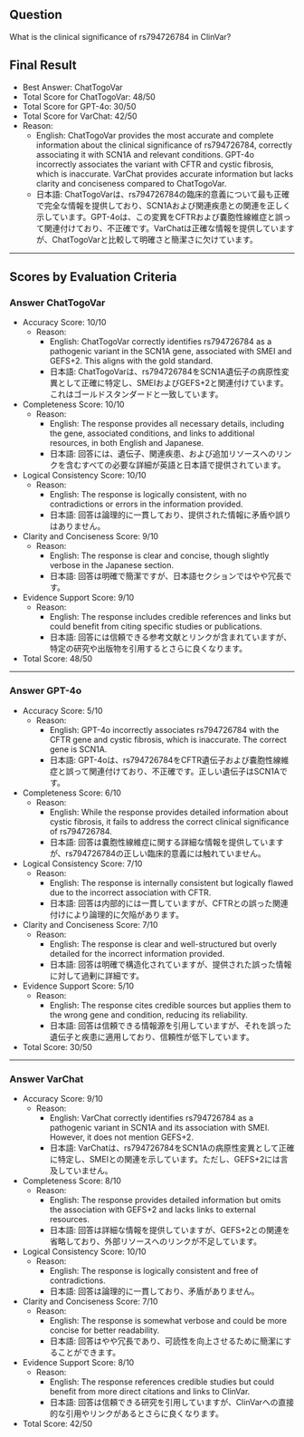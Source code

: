 ## Question

What is the clinical significance of rs794726784 in ClinVar?

## Final Result

- Best Answer: ChatTogoVar
- Total Score for ChatTogoVar: 48/50
- Total Score for GPT-4o: 30/50
- Total Score for VarChat: 42/50
- Reason:
  - English: ChatTogoVar provides the most accurate and complete information about the clinical significance of rs794726784, correctly associating it with SCN1A and relevant conditions. GPT-4o incorrectly associates the variant with CFTR and cystic fibrosis, which is inaccurate. VarChat provides accurate information but lacks clarity and conciseness compared to ChatTogoVar.
  - 日本語: ChatTogoVarは、rs794726784の臨床的意義について最も正確で完全な情報を提供しており、SCN1Aおよび関連疾患との関連を正しく示しています。GPT-4oは、この変異をCFTRおよび嚢胞性線維症と誤って関連付けており、不正確です。VarChatは正確な情報を提供していますが、ChatTogoVarと比較して明確さと簡潔さに欠けています。

---

## Scores by Evaluation Criteria

### Answer ChatTogoVar
- Accuracy Score: 10/10
  - Reason: 
    - English: ChatTogoVar correctly identifies rs794726784 as a pathogenic variant in the SCN1A gene, associated with SMEI and GEFS+2. This aligns with the gold standard.
    - 日本語: ChatTogoVarは、rs794726784をSCN1A遺伝子の病原性変異として正確に特定し、SMEIおよびGEFS+2と関連付けています。これはゴールドスタンダードと一致しています。
- Completeness Score: 10/10
  - Reason: 
    - English: The response provides all necessary details, including the gene, associated conditions, and links to additional resources, in both English and Japanese.
    - 日本語: 回答には、遺伝子、関連疾患、および追加リソースへのリンクを含むすべての必要な詳細が英語と日本語で提供されています。
- Logical Consistency Score: 10/10
  - Reason: 
    - English: The response is logically consistent, with no contradictions or errors in the information provided.
    - 日本語: 回答は論理的に一貫しており、提供された情報に矛盾や誤りはありません。
- Clarity and Conciseness Score: 9/10
  - Reason: 
    - English: The response is clear and concise, though slightly verbose in the Japanese section.
    - 日本語: 回答は明確で簡潔ですが、日本語セクションではやや冗長です。
- Evidence Support Score: 9/10
  - Reason: 
    - English: The response includes credible references and links but could benefit from citing specific studies or publications.
    - 日本語: 回答には信頼できる参考文献とリンクが含まれていますが、特定の研究や出版物を引用するとさらに良くなります。
- Total Score: 48/50

---

### Answer GPT-4o
- Accuracy Score: 5/10
  - Reason: 
    - English: GPT-4o incorrectly associates rs794726784 with the CFTR gene and cystic fibrosis, which is inaccurate. The correct gene is SCN1A.
    - 日本語: GPT-4oは、rs794726784をCFTR遺伝子および嚢胞性線維症と誤って関連付けており、不正確です。正しい遺伝子はSCN1Aです。
- Completeness Score: 6/10
  - Reason: 
    - English: While the response provides detailed information about cystic fibrosis, it fails to address the correct clinical significance of rs794726784.
    - 日本語: 回答は嚢胞性線維症に関する詳細な情報を提供していますが、rs794726784の正しい臨床的意義には触れていません。
- Logical Consistency Score: 7/10
  - Reason: 
    - English: The response is internally consistent but logically flawed due to the incorrect association with CFTR.
    - 日本語: 回答は内部的には一貫していますが、CFTRとの誤った関連付けにより論理的に欠陥があります。
- Clarity and Conciseness Score: 7/10
  - Reason: 
    - English: The response is clear and well-structured but overly detailed for the incorrect information provided.
    - 日本語: 回答は明確で構造化されていますが、提供された誤った情報に対して過剰に詳細です。
- Evidence Support Score: 5/10
  - Reason: 
    - English: The response cites credible sources but applies them to the wrong gene and condition, reducing its reliability.
    - 日本語: 回答は信頼できる情報源を引用していますが、それを誤った遺伝子と疾患に適用しており、信頼性が低下しています。
- Total Score: 30/50

---

### Answer VarChat
- Accuracy Score: 9/10
  - Reason: 
    - English: VarChat correctly identifies rs794726784 as a pathogenic variant in SCN1A and its association with SMEI. However, it does not mention GEFS+2.
    - 日本語: VarChatは、rs794726784をSCN1Aの病原性変異として正確に特定し、SMEIとの関連を示しています。ただし、GEFS+2には言及していません。
- Completeness Score: 8/10
  - Reason: 
    - English: The response provides detailed information but omits the association with GEFS+2 and lacks links to external resources.
    - 日本語: 回答は詳細な情報を提供していますが、GEFS+2との関連を省略しており、外部リソースへのリンクが不足しています。
- Logical Consistency Score: 10/10
  - Reason: 
    - English: The response is logically consistent and free of contradictions.
    - 日本語: 回答は論理的に一貫しており、矛盾がありません。
- Clarity and Conciseness Score: 7/10
  - Reason: 
    - English: The response is somewhat verbose and could be more concise for better readability.
    - 日本語: 回答はやや冗長であり、可読性を向上させるために簡潔にすることができます。
- Evidence Support Score: 8/10
  - Reason: 
    - English: The response references credible studies but could benefit from more direct citations and links to ClinVar.
    - 日本語: 回答は信頼できる研究を引用していますが、ClinVarへの直接的な引用やリンクがあるとさらに良くなります。
- Total Score: 42/50